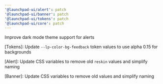 ```yaml
---
'@launchpad-ui/alert': patch
'@launchpad-ui/banner': patch
'@launchpad-ui/tokens': patch
'@launchpad-ui/core': patch
---
```


Improve dark mode theme support for alerts

[Tokens]: Update `--lp-color-bg-feedback` token values to use alpha 0.15 for backgrounds

[Alert]: Update CSS variables to remove old `reskin` values and simplify naming

[Banner]: Update CSS variables to remove old values and simplify naming
